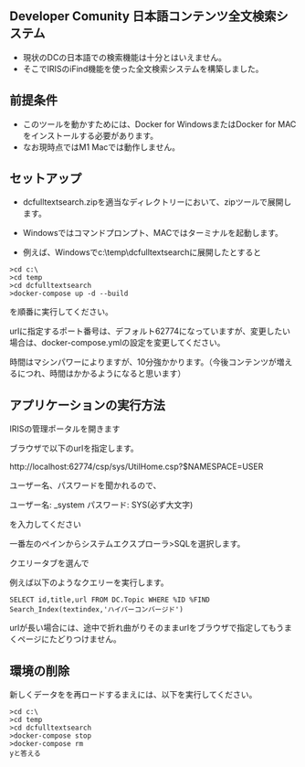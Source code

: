 ## Developer Comunity 日本語コンテンツ全文検索システム
- 現状のDCの日本語での検索機能は十分とはいえません。
- そこでIRISのiFind機能を使った全文検索システムを構築しました。

## 前提条件

- このツールを動かすためには、Docker for WindowsまたはDocker for MACをインストールする必要があります。
- なお現時点ではM1 Macでは動作しません。

## セットアップ

- dcfulltextsearch.zipを適当なディレクトリーにおいて、zipツールで展開します。

- Windowsではコマンドプロンプト、MACではターミナルを起動します。

- 例えば、Windowsでc:\temp\dcfulltextsearchに展開したとすると

```
>cd c:\
>cd temp
>cd dcfulltextsearch
>docker-compose up -d --build

```
を順番に実行してください。

urlに指定するポート番号は、デフォルト62774になっていますが、変更したい場合は、docker-compose.ymlの設定を変更してください。

時間はマシンパワーによりますが、10分強かかります。（今後コンテンツが増えるにつれ、時間はかかるようになると思います）

## アプリケーションの実行方法

IRISの管理ポータルを開きます

ブラウザで以下のurlを指定します。

http://localhost:62774/csp/sys/UtilHome.csp?$NAMESPACE=USER

ユーザー名、パスワードを聞かれるので、

ユーザー名: _system
パスワード: SYS(必ず大文字)

を入力してください

一番左のペインからシステムエクスプローラ>SQLを選択します。

クエリータブを選んで

例えば以下のようなクエリーを実行します。

```
SELECT id,title,url FROM DC.Topic WHERE %ID %FIND Search_Index(textindex,'ハイパーコンバージド')
```

urlが長い場合には、途中で折れ曲がりそのままurlをブラウザで指定してもうまくページにたどりつけません。

## 環境の削除

新しくデータをを再ロードするまえには、以下を実行してください。

```
>cd c:\
>cd temp
>cd dcfulltextsearch
>docker-compose stop
>docker-compose rm
yと答える
```
